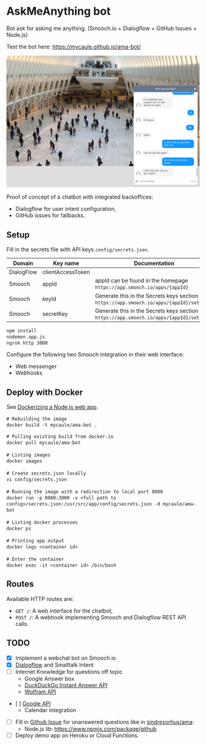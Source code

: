 # AskMeAnything bot
Bot ask for asking me anything. (Smooch.io + Dialogflow + GitHub Issues + Node.js)

Test the bot here: https://mycaule.github.io/ama-bot/

![screenshot](images/screenshot.png)

Proof of concept of a chatbot with integrated backoffices:
 - Dialogflow for user intent configuration,
 - GitHub issues for fallbacks.

## Setup

Fill in the secrets file with API keys `config/secrets.json`.

| Domain     | Key name           | Documentation                                                                              |
|------------|--------------------|--------------------------------------------------------------------------------------------|
| DialogFlow | clientAccessToken  |                                                                                            |
| Smooch     | appId              | appId can be found in the homepage `https://app.smooch.io/apps/{appId}`                    |
| Smooch     | keyId              | Generate this in the Secrets keys section of `https://app.smooch.io/apps/{appId}/settings` |
| Smooch     | secretKey          | Generate this in the Secrets keys section of `https://app.smooch.io/apps/{appId}/settings` |

```
npm install
nodemon app.js
ngrok http 3000
```

Configure the following two Smooch integration in their web interface:
- Web messenger
- Webhooks

## Deploy with Docker

See [Dockerizing a Node.js web app](https://nodejs.org/en/docs/guides/nodejs-docker-webapp/).

```
# Rebuilding the image
docker build -t mycaule/ama-bot .
```

```
# Pulling existing build from docker.io
docker pull mycaule/ama-bot

# Listing images
docker images

# Create secrets.json locally
vi config/secrets.json

# Running the image with a redirection to local port 8080
docker run -p 8080:3000 -v <full path to config>/secrets.json:/usr/src/app/config/secrets.json -d mycaule/ama-bot

# Listing docker processes
docker ps

# Printing app output
docker logs <container id>

# Enter the container
docker exec -it <container id> /bin/bash
```

## Routes

Available HTTP routes are:
- `GET /`: A web interface for the chatbot,
- `POST /`: A webhook implementing Smooch and Dialogflow REST API calls.

## TODO
- [x] Implement a webchat bot on Smooch.io
- [x] [Dialogflow](https://dialogflow.com) and Smalltalk Intent
- [ ] Internet Knowledge for questions off topic
  - Google Answer box
  - [DuckDuckGo Instant Answer API](https://duckduckgo.com/api)
  - [Wolfram API](https://products.wolframalpha.com/api/)
- [ ] [Google API](https://www.npmjs.com/package/googleapis)
  - Calendar integration
- [ ] Fill in [Github Issue](https://developer.github.com/v3/issues/) for unanswered questions like in [sindresorhus/ama](https://github.com/sindresorhus/ama):
   - Node.js lib: https://www.npmjs.com/package/github
- [ ] Deploy demo app on Heroku or Cloud Functions.
